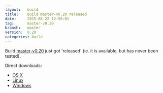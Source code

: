 ```yaml
---
layout:   build
title:    Build master-v0.20 released
date:     2015-08-22 12:56:01
tag:      master-v0.20
branch:   master
version:  0.20
categories: build
---
```

Build [master-v0.20][github-release] just got 'released' (ie. it is available, but has never been tested).

Direct downloads:

  - [OS X][osx-download]
  - [Linux][linux-download]
  - [Windows][windows-download]

[osx-download]: https://github.com/cor/LD33/releases/download/master-v0.20/osx_master-v0.20.zip
[linux-download]: https://github.com/cor/LD33/releases/download/master-v0.20/linux_master-v0.20.zip
[windows-download]: https://github.com/cor/LD33/releases/download/master-v0.20/windows_master-v0.20.zip
[github-release]: https://github.com/cor/LD33/releases/tag/master-v0.20

